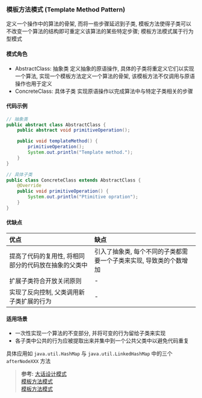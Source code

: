 ### 模板方法模式 (Template Method Pattern)
定义一个操作中的算法的骨架, 而将一些步骤延迟到子类, 模板方法使得子类可以不改变一个算法的结构即可重定义该算法的某些特定步骤; 模板方法模式属于行为型模式

#### 模式角色
- AbstractClass: 抽象类
定义抽象的原语操作, 具体的子类将重定义它们以实现一个算法, 实现一个模板方法定义一个算法的骨架, 该模板方法不仅调用与原语操作也用于定义
- ConcreteClass: 具体子类
实现原语操作以完成算法中与特定子类相关的步骤

#### 代码示例
```Java
// 抽象类
public abstract class AbstractClass {
    public abstract void primitiveOperation();

    public void templateMethod() {
        primitiveOperation();
        System.out.println("Template method.");
    }
}

// 具体子类
public class ConcreteClass extends AbstractClass {
    @Override
    public void primitiveOperation() {
        System.out.println("Ptimitive opration");
    }
}
```

#### 优缺点

| 优点 | 缺点 |
| :--- | :--- |
| 提高了代码的复用性, 将相同部分的代码放在抽象的父类中 | 引入了抽象类, 每个不同的子类都需要一个子类来实现, 导致类的个数增加 |
| 扩展子类符合开放关闭原则 | - |
| 实现了反向控制, 父类调用新子类扩展的行为 | - |

#### 适用场景
- 一次性实现一个算法的不变部分, 并将可变的行为留给子类来实现
- 各子类中公共的行为应被提取出来并集中到一个公共父类中以避免代码重复

具体应用如 `java.util.HashMap` 与 `java.util.LinkedHashMap` 中的三个 `afterNodeXXX` 方法 

>**参考:**
[大话设计模式](https://book.douban.com/subject/2334288/)   
[模板方法模式](https://blog.csdn.net/carson_ho/article/details/54910518)  
[模板方法模式](https://blog.csdn.net/hguisu/article/details/7564039)
